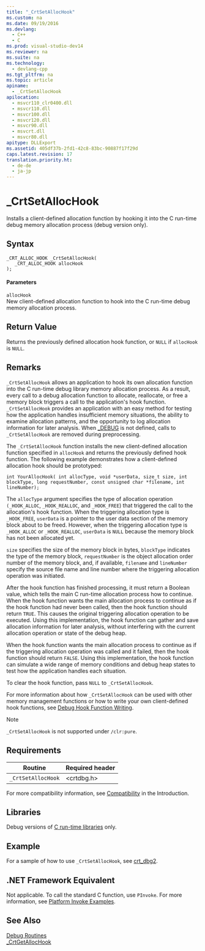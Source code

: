 ```yaml
---
title: "_CrtSetAllocHook"
ms.custom: na
ms.date: 09/19/2016
ms.devlang: 
  - C++
  - C
ms.prod: visual-studio-dev14
ms.reviewer: na
ms.suite: na
ms.technology: 
  - devlang-cpp
ms.tgt_pltfrm: na
ms.topic: article
apiname: 
  - _CrtSetAllocHook
apilocation: 
  - msvcr110_clr0400.dll
  - msvcr110.dll
  - msvcr100.dll
  - msvcr120.dll
  - msvcr90.dll
  - msvcrt.dll
  - msvcr80.dll
apitype: DLLExport
ms.assetid: 405df37b-2fd1-42c8-83bc-90887f17f29d
caps.latest.revision: 17
translation.priority.ht: 
  - de-de
  - ja-jp
---
```

# _CrtSetAllocHook
Installs a client-defined allocation function by hooking it into the C run-time debug memory allocation process (debug version only).  
  
## Syntax  
  
```  
_CRT_ALLOC_HOOK _CrtSetAllocHook(  
   _CRT_ALLOC_HOOK allocHook   
);  
```  
  
#### Parameters  
 `allocHook`  
 New client-defined allocation function to hook into the C run-time debug memory allocation process.  
  
## Return Value  
 Returns the previously defined allocation hook function, or `NULL` if `allocHook` is `NULL`.  
  
## Remarks  
 `_CrtSetAllocHook` allows an application to hook its own allocation function into the C run-time debug library memory allocation process. As a result, every call to a debug allocation function to allocate, reallocate, or free a memory block triggers a call to the application's hook function. `_CrtSetAllocHook` provides an application with an easy method for testing how the application handles insufficient memory situations, the ability to examine allocation patterns, and the opportunity to log allocation information for later analysis. When [_DEBUG](../vs140/_DEBUG.md) is not defined, calls to `_CrtSetAllocHook` are removed during preprocessing.  
  
 The `_CrtSetAllocHook` function installs the new client-defined allocation function specified in `allocHook` and returns the previously defined hook function. The following example demonstrates how a client-defined allocation hook should be prototyped:  
  
```  
int YourAllocHook( int allocType, void *userData, size_t size, int   
blockType, long requestNumber, const unsigned char *filename, int   
lineNumber);  
```  
  
 The `allocType` argument specifies the type of allocation operation `(_HOOK_ALLOC`, `_HOOK_REALLOC`, and `_HOOK_FREE`) that triggered the call to the allocation's hook function. When the triggering allocation type is `_HOOK_FREE`, `userData` is a pointer to the user data section of the memory block about to be freed. However, when the triggering allocation type is `_HOOK_ALLOC` or `_HOOK_REALLOC`, `userData` is `NULL` because the memory block has not been allocated yet.  
  
 `size` specifies the size of the memory block in bytes, `blockType` indicates the type of the memory block, `requestNumber` is the object allocation order number of the memory block, and, if available, `filename` and `lineNumber` specify the source file name and line number where the triggering allocation operation was initiated.  
  
 After the hook function has finished processing, it must return a Boolean value, which tells the main C run-time allocation process how to continue. When the hook function wants the main allocation process to continue as if the hook function had never been called, then the hook function should return `TRUE`. This causes the original triggering allocation operation to be executed. Using this implementation, the hook function can gather and save allocation information for later analysis, without interfering with the current allocation operation or state of the debug heap.  
  
 When the hook function wants the main allocation process to continue as if the triggering allocation operation was called and it failed, then the hook function should return `FALSE`. Using this implementation, the hook function can simulate a wide range of memory conditions and debug heap states to test how the application handles each situation.  
  
 To clear the hook function, pass `NULL` to `_CrtSetAllocHook`.  
  
 For more information about how `_CrtSetAllocHook` can be used with other memory management functions or how to write your own client-defined hook functions, see [Debug Hook Function Writing](../vs140/Debug-Hook-Function-Writing.md).  
  
> [!NOTE]
>  `_CrtSetAllocHook` is not supported under `/clr:pure`.  
  
## Requirements  
  
|Routine|Required header|  
|-------------|---------------------|  
|`_CrtSetAllocHook`|<crtdbg.h>|  
  
 For more compatibility information, see [Compatibility](../vs140/Compatibility.md) in the Introduction.  
  
## Libraries  
 Debug versions of [C run-time libraries](../vs140/CRT-Library-Features.md) only.  
  
## Example  
 For a sample of how to use `_CrtSetAllocHook`, see [crt_dbg2](assetId:///21e1346a-6a17-4f57-b275-c76813089167).  
  
## .NET Framework Equivalent  
 Not applicable. To call the standard C function, use `PInvoke`. For more information, see [Platform Invoke Examples](assetId:///15926806-f0b7-487e-93a6-4e9367ec689f).  
  
## See Also  
 [Debug Routines](../vs140/Debug-Routines.md)   
 [_CrtGetAllocHook](../vs140/_CrtGetAllocHook.md)